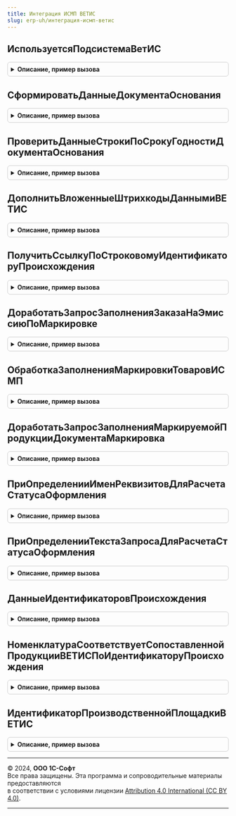 ```yaml
---
title: Интеграция ИСМП ВЕТИС
slug: erp-uh/интеграция-исмп-ветис
---
```



## ИспользуетсяПодсистемаВетИС
<details style="margin: 1em 0; padding: 0.5em; border: 1px solid #ccc; border-radius: 6px;">

<summary style="font-weight: bold; cursor: pointer;">Описание, пример вызова</summary>

```bsl

// Проверяет использование встроенной или внешней подсистемы ВетИС
//
// Возвращаемое значение:
//  Булево - Истина, если используется встроенная или внешняя подсистема работы с ВетИС
//
Функция ИспользуетсяПодсистемаВетИС() Экспорт
```

Пример вызова
```bsl
Результат = ИнтеграцияИСМПВЕТИС.ИспользуетсяПодсистемаВетИС() 
```
</details>

## СформироватьДанныеДокументаОснования
<details style="margin: 1em 0; padding: 0.5em; border: 1px solid #ccc; border-radius: 6px;">

<summary style="font-weight: bold; cursor: pointer;">Описание, пример вызова</summary>

```bsl

// Заполняет данные документа-основания из подсистемы ВетИС для документа ИСМП
//
// Параметры:
//   ДанныеОснования    - см. ШтрихкодированиеОбщегоНазначенияИС.ИнициализицияТаблицыДанныхДокумента.
//   ДокументОснование  - ДокументСсылка  - документ-основание.
//   ДанныеСформированы - Булево          - заполнение произведено.
//
Процедура СформироватьДанныеДокументаОснования(ДанныеОснования, ДокументОснование, ДанныеСформированы) Экспорт
```

Пример вызова
```bsl
ИнтеграцияИСМПВЕТИС.СформироватьДанныеДокументаОснования(ДанныеОснования, ДокументОснование, ДанныеСформированы) 
```
</details>

## ПроверитьДанныеСтрокиПоСрокуГодностиДокументаОснования
<details style="margin: 1em 0; padding: 0.5em; border: 1px solid #ccc; border-radius: 6px;">

<summary style="font-weight: bold; cursor: pointer;">Описание, пример вызова</summary>

```bsl

// Проверяет код маркировки молочной продукции на соответствие документу-основанию
//
// Параметры:
//   СтрокаДанных          - Структура - известные данные кода маркировки.
//   ПравилоПроверки       - Структура - текущее правило проверки кода маркировки:
//     * ЕстьОшибка - Булево - код маркировки не соответствует документу-основанию.
//   ПараметрыСканирования - см. ШтрихкодированиеОбщегоНазначенияИС.ПараметрыСканирования.
//
Процедура ПроверитьДанныеСтрокиПоСрокуГодностиДокументаОснования(СтрокаДанных, ПравилоПроверки, ПараметрыСканирования) Экспорт
```

Пример вызова
```bsl
ИнтеграцияИСМПВЕТИС.ПроверитьДанныеСтрокиПоСрокуГодностиДокументаОснования(СтрокаДанных, ПравилоПроверки, ПараметрыСканирования) 
```
</details>

## ДополнитьВложенныеШтрихкодыДаннымиВЕТИС
<details style="margin: 1em 0; padding: 0.5em; border: 1px solid #ccc; border-radius: 6px;">

<summary style="font-weight: bold; cursor: pointer;">Описание, пример вызова</summary>

```bsl

// Дополняет дерево вложенных штрихкодов сохраненными данными ВетИС табличной части "Штрихкоды упаковок"
//   для документа МаркировкаТоваровИСМП:
//     * Заполняет признаки ИдентификаторПроисхожденияВЕТИС, ГоденДо, СкоропортящаясяПродукция по заполненным данным
//      табличной части "ШтрихкодыУпаковок".
//     * Заполняет эти же признаки для всех дочерних узлов дерева.
//     * Заполняет эти же признаки для таблицы МаркированныеТовары вложенных штрихкодов.
//
// Параметры:
//   ВложенныеШтрихкоды    - см. ШтрихкодированиеИС.ВложенныеШтрихкодыУпаковокПоДокументу.
//   ПараметрыСканирования - см. ШтрихкодированиеОбщегоНазначенияИС.ПараметрыСканирования.
//
Процедура ДополнитьВложенныеШтрихкодыДаннымиВЕТИС(ВложенныеШтрихкоды, ПараметрыСканирования) Экспорт
```

Пример вызова
```bsl
ИнтеграцияИСМПВЕТИС.ДополнитьВложенныеШтрихкодыДаннымиВЕТИС(ВложенныеШтрихкоды, ПараметрыСканирования) 
```
</details>

## ПолучитьСсылкуПоСтроковомуИдентификаторуПроисхождения
<details style="margin: 1em 0; padding: 0.5em; border: 1px solid #ccc; border-radius: 6px;">

<summary style="font-weight: bold; cursor: pointer;">Описание, пример вызова</summary>

```bsl

// Заполняет ссылку на идентификатор происхождения ВетИС по его строковому идентификатору
//  Проверка существования подсистемы не производится
//
// Параметры:
//   ИдентификаторПроисхожденияВЕТИССтрокой - Строка - строковое представление идентификатора ВетИС
//   ИдентификаторПроисхожденияВЕТИССсылка - ОпределяемыйТип.ИдентификаторПроисхожденияВЕТИС - ссылочное представление идентификатора ВетИС
//   Кеш - Структура - ранее найденные значения:
//    ПараметрыПреобразования - Структура - :
//      НайденныеСсылки- Структура - :
//        ВетеринарноСопроводительныйДокументВЕТИС - Соответствие - :
//          Ключ - Строка - строковое представление идентификатора ВетИС
//          Значение - ОпределяемыйТип.ИдентификаторПроисхожденияВЕТИС - ссылочное представление идентификатора ВетИС
//
Процедура ПолучитьСсылкуПоСтроковомуИдентификаторуПроисхождения(ИдентификаторПроисхожденияВЕТИССтрокой, ИдентификаторПроисхожденияВЕТИССсылка, Кеш) Экспорт
```

Пример вызова
```bsl
ИнтеграцияИСМПВЕТИС.ПолучитьСсылкуПоСтроковомуИдентификаторуПроисхождения(ИдентификаторПроисхожденияВЕТИССтрокой, ИдентификаторПроисхожденияВЕТИССсылка, Кеш) 
```
</details>

## ДоработатьЗапросЗаполненияЗаказаНаЭмиссиюПоМаркировке
<details style="margin: 1em 0; padding: 0.5em; border: 1px solid #ccc; border-radius: 6px;">

<summary style="font-weight: bold; cursor: pointer;">Описание, пример вызова</summary>

```bsl

// Определяет ожидаемый шаблон кода маркировки молочной продукции по идентификатору происхождения ВетИС. Ожидаемое поведение:
//   * выставление актуального шаблона молочной продукции.
//
// Параметры:
//  Запрос - Запрос - запрос обработчика заполнения табличной части заказа на эмиссию по маркировке
//
Процедура ДоработатьЗапросЗаполненияЗаказаНаЭмиссиюПоМаркировке(Запрос) Экспорт
```

Пример вызова
```bsl
ИнтеграцияИСМПВЕТИС.ДоработатьЗапросЗаполненияЗаказаНаЭмиссиюПоМаркировке(Запрос) 
```
</details>

## ОбработкаЗаполненияМаркировкиТоваровИСМП
<details style="margin: 1em 0; padding: 0.5em; border: 1px solid #ccc; border-radius: 6px;">

<summary style="font-weight: bold; cursor: pointer;">Описание, пример вызова</summary>

```bsl

// Обработка заполнения документа "Маркировка товаров ИСМП" по документам ВетИС.
//
// Параметры:
//   ДокументОбъект - ДокументОбъект.МаркировкаТоваровИСМП - заполняемый документ
//   ДанныеЗаполнения - Произвольный - данные заполнения
//   ТекстЗаполнения - Строка - текст заполнения
//   СтандартнаяОбработка - Булево - признак стандартной обработки события
Процедура ОбработкаЗаполненияМаркировкиТоваровИСМП(ДокументОбъект, ДанныеЗаполнения, ТекстЗаполнения, СтандартнаяОбработка) Экспорт
```

Пример вызова
```bsl
ИнтеграцияИСМПВЕТИС.ОбработкаЗаполненияМаркировкиТоваровИСМП(ДокументОбъект, ДанныеЗаполнения, ТекстЗаполнения, СтандартнаяОбработка) 
```
</details>

## ДоработатьЗапросЗаполненияМаркируемойПродукцииДокументаМаркировка
<details style="margin: 1em 0; padding: 0.5em; border: 1px solid #ccc; border-radius: 6px;">

<summary style="font-weight: bold; cursor: pointer;">Описание, пример вызова</summary>

```bsl

// Определяет признак "Скоропортящаяся продукция" по идентификатору происхождения ВетИС. Ожидаемое поведение:
//   * Для скоропортящейся продукции выставление Истина.
//   * Для прочей продукции (в т. ч. при незаполненном идентификаторе) выставление Ложь.
//
// Параметры:
//  Запрос - Запрос - запрос обработчика заполнения маркируемой продукции документов ИСМП.
//         - Строка - текст части запроса заполнения специфики маркируемой продукции.
//  ЕстьКолонкаВСДСтрокой - Булево - Признак наличия колонки строкового представления индентификатора ВСД.
Процедура ДоработатьЗапросЗаполненияМаркируемойПродукцииДокументаМаркировка(Запрос, ЕстьКолонкаВСДСтрокой = Ложь) Экспорт
```

Пример вызова
```bsl
ИнтеграцияИСМПВЕТИС.ДоработатьЗапросЗаполненияМаркируемойПродукцииДокументаМаркировка(Запрос, ЕстьКолонкаВСДСтрокой);
```
</details>

## ПриОпределенииИменРеквизитовДляРасчетаСтатусаОформления
<details style="margin: 1em 0; padding: 0.5em; border: 1px solid #ccc; border-radius: 6px;">

<summary style="font-weight: bold; cursor: pointer;">Описание, пример вызова</summary>

```bsl

// Заполняет имена реквизитов документа-основания ВЕТИС для документа ИСМП.
//   При использовании внешней подсистемы ВетИС, расчет статусов оформления пишется в общем переопределении.
//
// Параметры:
//  МетаданныеОснования - ОбъектМетаданных - метаданные документа из ОпределяемыйТип.Основание<Имя документа ИСМП>
//  МетаданныеДокументаИСМП - ОбъектМетаданных - метаданные документа из ОпределяемыйТип.ДокументыИСМППоддерживающиеСтатусыОформления
//  Реквизиты  - Структура - имена реквизитов:
//  * Ключ  - Строка - служебное имя реквизита в ИСМП
//  * Значение - Строка - имя реквизита документа-основания, которое при необходимости надо переопределить
//  (см. РасчетСтатусовОформленияИСМП.СтруктураРеквизитовДляРасчетаСтатусаОформленияДокументов).
Процедура ПриОпределенииИменРеквизитовДляРасчетаСтатусаОформления(МетаданныеОснования, МетаданныеДокументаИСМП, Реквизиты) Экспорт
```

Пример вызова
```bsl
ИнтеграцияИСМПВЕТИС.ПриОпределенииИменРеквизитовДляРасчетаСтатусаОформления(МетаданныеОснования, МетаданныеДокументаИСМП, Реквизиты) 
```
</details>

## ПриОпределенииТекстаЗапросаДляРасчетаСтатусаОформления
<details style="margin: 1em 0; padding: 0.5em; border: 1px solid #ccc; border-radius: 6px;">

<summary style="font-weight: bold; cursor: pointer;">Описание, пример вызова</summary>

```bsl

// Позволяет переопределить текст запроса выборки данных из документов-основания для расчета статуса оформления.
//   При использовании внешней подсистемы ВетИС, расчет статусов оформления пишется в общем переопределении.
//   Требования к тексту запроса:
//     Если данные из документа выбирать не требуется, переопределение также не заполнять.
//     Результат запроса обязательно должен содержать следующие поля:
//      * Ссылка - ОпределяемыйТип.Основание<Имя документа ИСМП> - ссылка на документ-основание
//      * ЭтоДвижениеПриход - Булево - вид движения ТМЦ (Истина - приход, Ложь - расход)
//      * Номенклатура - ОпределяемыйТип.Номенклатура - номенклатура
//      * Характеристика - ОпределяемыйТип.ХарактеристикаНоменклатуры - характеристика номенклатуры
//      * Серия - ОпределяемыйТип.СерияНоменклатуры - серия номенклатуры
//      * Количество - Число - количество номенклатуры в ее основной единице измерения
//     В результат запроса нужно включать только подконтрольную номенклатуру ИСМП (табак, обувь)
//     Для отбора документов-основания в запросе нужно использовать отбор "В (&МассивДокументов)"
//     Выбранные данные необходимо поместить во временную таблицу (См. РасчетСтатусовОформленияИС.ИмяВременнойТаблицыДляВыборкиДанныхДокумента).
//
//Параметры:
//   МетаданныеОснования - ОбъектМетаданных - метаданные документа из ОпределяемыйТип.Основание<Имя документа ИСМП>
//   МетаданныеДокументаИСМП - ОбъектМетаданных - метаданные документа из ОпределяемыйТип.ДокументыИСМППоддерживающиеСтатусыОформления
//   ТекстЗапроса - Строка - текст запроса выборки данных, который надо переопределить
//   ПараметрыЗапроса - Структура - дополнительные параметры запроса, требуемые для выполнения запроса
//       конкретного документа; при необходимости можно дополнить данную структуру
//     Ключ     - имя параметры
//     Значение - значение параметра.
//
Процедура ПриОпределенииТекстаЗапросаДляРасчетаСтатусаОформления( Экспорт
```

Пример вызова
```bsl
ИнтеграцияИСМПВЕТИС.ПриОпределенииТекстаЗапросаДляРасчетаСтатусаОформления();
```
</details>

## ДанныеИдентификаторовПроисхождения
<details style="margin: 1em 0; padding: 0.5em; border: 1px solid #ccc; border-radius: 6px;">

<summary style="font-weight: bold; cursor: pointer;">Описание, пример вызова</summary>

```bsl

// Возвращает данные ВетИС по идентификаторам происхождения:
//   * СрокГодности    - Дата   - дата начала последнего периода срока годности.
//   * СкоропортящаясяПродукция - Булево - признак скоропорта.
//   * Представление   - Строка - представление идентификатора (без имени), ожидается "Дата (срок годности)"
//   * Идентификатор   - ОпределяемыйТип.УникальныйИдентификаторИС - GUID объекта ВетИС.
//	 * Продукция       - Произвольный - продукция ВетИС.
// Параметры:
//   ИдентификаторыПроисхождения - Массив Из ОпределяемыйТип.ИдентификаторПроисхожденияВЕТИС - идентификаторы происхождения.
//
//  Возвращаемое значение:
//   Соответствие - данные ВетИС по идентификаторам происхождения, где ключ - ссылка на идентификатор, значение - полученные данные.
//
Функция ДанныеИдентификаторовПроисхождения(ИдентификаторыПроисхождения) Экспорт
```

Пример вызова
```bsl
Результат = ИнтеграцияИСМПВЕТИС.ДанныеИдентификаторовПроисхождения(ИдентификаторыПроисхождения) 
```
</details>

## НоменклатураСоответствуетСопоставленнойПродукцииВЕТИСПоИдентификаторуПроисхождения
<details style="margin: 1em 0; padding: 0.5em; border: 1px solid #ccc; border-radius: 6px;">

<summary style="font-weight: bold; cursor: pointer;">Описание, пример вызова</summary>

```bsl

// Проверяет продукцию идентификатора происхождения на соответствие сопоставленной продукции по переданной структуре данных товара.
//
// Параметры:
//  ИдентификаторыПроисхождения   - Массив Из ОпределяемыйТип.УникальныйИдентификаторИС - GUID объекта ВетИС.
//  ДанныеСопоставления - Структура - со свойствами:
//   * Номенклатура   - ОпределяемыйТип.Номенклатура               - номенклатура.
//   * Характеристика - ОпределяемыйТип.ХарактеристикаНоменклатуры - характеристика.
//   * Серия          - ОпределяемыйТип.СерияНоменклатуры          - серия.
//  Соответствует - Булево - переопределяемый параметр, Истина, если продукция идентификатора совпадает с сопоставленной продукцией данных для сопоставления.
//  СтандартнаяОбработка - Булево - признак библиотечной обработки.
//
// Возвращаемое значение:
//   Булево - номенклатура соответствует.
Функция НоменклатураСоответствуетСопоставленнойПродукцииВЕТИСПоИдентификаторуПроисхождения(ИдентификаторыПроисхождения, ДанныеСопоставления) Экспорт
```

Пример вызова
```bsl
Результат = ИнтеграцияИСМПВЕТИС.НоменклатураСоответствуетСопоставленнойПродукцииВЕТИСПоИдентификаторуПроисхождения(ИдентификаторыПроисхождения, ДанныеСопоставления) 
```
</details>

## ИдентификаторПроизводственнойПлощадкиВЕТИС
<details style="margin: 1em 0; padding: 0.5em; border: 1px solid #ccc; border-radius: 6px;">

<summary style="font-weight: bold; cursor: pointer;">Описание, пример вызова</summary>

```bsl

// Возвращает идентификатор производственной площадки ВетИС.
//
// Параметры:
//   ПроизводственнаяПлощадкаВЕТИС - ОпределяемыйТип.ПроизводственнаяПлощадкаВЕТИС - Ссылка на производственную площадку ВетИС.
//
//  Возвращаемое значение:
//   ОпределяемыйТип.УникальныйИдентификаторИС - Идентификатор производственной площадки ВетИС.
//
Функция ИдентификаторПроизводственнойПлощадкиВЕТИС(ПроизводственнаяПлощадкаВЕТИС) Экспорт
```

Пример вызова
```bsl
Результат = ИнтеграцияИСМПВЕТИС.ИдентификаторПроизводственнойПлощадкиВЕТИС(ПроизводственнаяПлощадкаВЕТИС) 
```
</details>

---

© 2024, **ООО 1С-Софт**  
Все права защищены. Эта программа и сопроводительные материалы предоставляются  
в соответствии с условиями лицензии [Attribution 4.0 International (CC BY 4.0)](https://creativecommons.org/licenses/by/4.0/legalcode).

---
